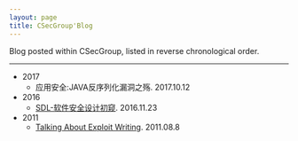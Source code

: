 ```yaml
---
layout: page
title: CSecGroup'Blog
---
```


Blog posted within CSecGroup, listed in reverse chronological order.


---

* 2017
  * 应用安全:JAVA反序列化漏洞之殇. 2017.10.12
* 2016
  * [SDL-软件安全设计初窥](sdl-software-security-design.md). 2016.11.23
* 2011
  * [Talking About Exploit Writing](talking-about-exploit-writing.pdf). 2011.08.8
